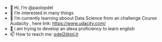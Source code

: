- 👋 Hi, I’m @paolopdel
- 👀 I’m interested in many things
- 🌱 I’m currently learning aboout Data Science from an challenge Course Audacity , here link: https://www.udacity.com/
- 💞️ i am trying to develop an alexa proficiency to learn english
- 📫 How to reach me: pdel2@iol.it

<!---
paolopdel/paolopdel is a ✨ special ✨ repository because its `README.md` (this file) appears on your GitHub profile.
You can click the Preview link to take a look at your changes.
--->
